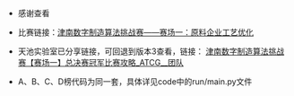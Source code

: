 - 感谢查看

- 比赛链接：[津南数字制造算法挑战赛——赛场一：原料企业工艺优化](https://tianchi.aliyun.com/competition/entrance/231695/introduction?spm=5176.12281957.1004.8.38b04c2anrJftj)


- 天池实验室已分享链接，可回退到版本3查看，链接：
[津南数字制造算法挑战赛【赛场一】总决赛冠军比赛攻略_ATCG__团队](https://tianchi.aliyun.com/notebook-ai/detail?spm=5176.12282027.0.0.18c51580QTxBpR&postId=54381)


- A、B、C、D榜代码为同一套，具体详见code中的run/main.py文件